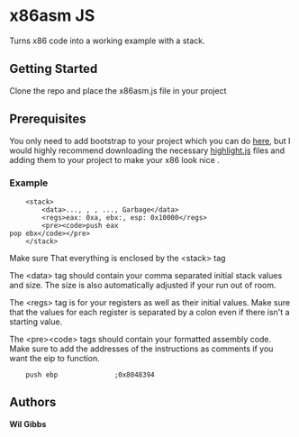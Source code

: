 # x86asm JS
Turns x86 code into a working example with a stack.

## Getting Started

Clone the repo and place the x86asm.js file in your project

## Prerequisites

You only need to add bootstrap to your project which you can do [here](https://www.w3schools.com/bootstrap/bootstrap_get_started.asp), but I would highly recommend downloading the necessary [highlight.js](https://highlightjs.org/download/) files and adding them to your project to make your x86 look nice
.
### Example

```
	<stack>
		<data>..., , , ..., Garbage</data>
		<regs>eax: 0xa, ebx:, esp: 0x10000</regs>
		<pre><code>push eax
pop ebx</code></pre>
	</stack>
```

Make sure That everything is enclosed by the &lt;stack&gt; tag

The &lt;data&gt; tag should contain your comma separated initial stack values and size. The size is also automatically adjusted if your run out of room.

The &lt;regs&gt; tag is for your registers as well as their initial values. Make sure that the values for each register is separated by a colon even if there isn't a starting value.

The &lt;pre&gt;&lt;code&gt; tags should contain your formatted assembly code. Make sure to add the addresses of the instructions as comments if you want the eip to function.

```
    push ebp              ;0x8048394
```

## Authors

**Wil Gibbs**
